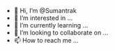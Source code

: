 - 👋 Hi, I’m @Sumantrak
- 👀 I’m interested in ...
- 🌱 I’m currently learning ...
- 💞️ I’m looking to collaborate on ...
- 📫 How to reach me ...

<!---
Sumantrak/Sumantrak is a ✨ special ✨ repository because its `README.md` (this file) appears on your GitHub profile.
You can click the Preview link to take a look at your changes.
--->

